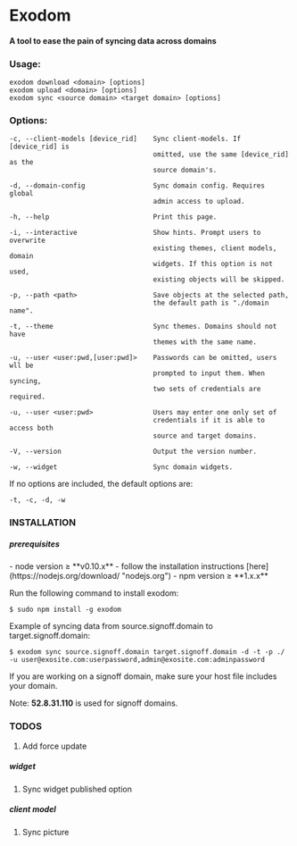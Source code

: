 # Exodom
#### A tool to ease the pain of syncing data across domains

### Usage:

    exodom download <domain> [options]
    exodom upload <domain> [options]
    exodom sync <source domain> <target domain> [options]

### Options:

    -c, --client-models [device_rid]    Sync client-models. If [device_rid] is 
                                        omitted, use the same [device_rid] as the 
                                        source domain's.

    -d, --domain-config                 Sync domain config. Requires global 
                                        admin access to upload.

    -h, --help                          Print this page.

    -i, --interactive                   Show hints. Prompt users to overwrite 
                                        existing themes, client models, domain 
                                        widgets. If this option is not used,
                                        existing objects will be skipped.

    -p, --path <path>                   Save objects at the selected path, 
                                        the default path is "./domain name".

    -t, --theme                         Sync themes. Domains should not have 
                                        themes with the same name.

    -u, --user <user:pwd,[user:pwd]>    Passwords can be omitted, users wll be 
                                        prompted to input them. When syncing,
                                        two sets of credentials are required.

    -u, --user <user:pwd>               Users may enter one only set of 
                                        credentials if it is able to access both
                                        source and target domains.

    -V, --version                       Output the version number.

    -w, --widget                        Sync domain widgets.

If no options are included, the default options are:

    -t, -c, -d, -w

### INSTALLATION

##### prerequisites
<div></div>
- node version ≥ **v0.10.x** - follow the installation instructions [here](https://nodejs.org/download/ "nodejs.org")
- npm  version ≥ **1.x.x**
    
Run the following command to install exodom:

    $ sudo npm install -g exodom

Example of syncing data from source.signoff.domain to target.signoff.domain:

    $ exodom sync source.signoff.domain target.signoff.domain -d -t -p ./ -u user@exosite.com:userpassword,admin@exosite.com:adminpassword

If you are working on a signoff domain, make sure your host file includes your 
domain. 

Note:   **52.8.31.110** is used for signoff domains.

### TODOS
1. Add force update

##### widget
1. Sync widget published option

##### client model
1. Sync picture
